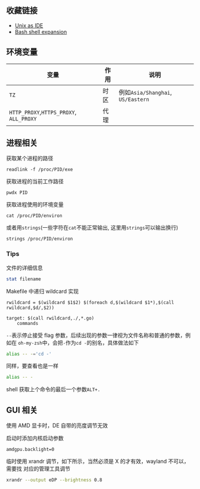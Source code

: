 ## 收藏链接

* [Unix as IDE](https://blog.sanctum.geek.nz/series/unix-as-ide/)
* [Bash shell expansion](https://blog.sanctum.geek.nz/bash-shell-expansion/)

## 环境变量

| 变量                                    | 作用 | 说明                              |
|-----------------------------------------|------|-----------------------------------|
| `TZ`                                    | 时区 | 例如`Asia/Shanghai`, `US/Eastern` |
| `HTTP_PROXY`,`HTTPS_PROXY`, `ALL_PROXY` | 代理 |                                   |

## 进程相关

获取某个进程的路径
```
readlink -f /proc/PID/exe
```
获取进程的当前工作路径
```
pwdx PID
```
获取进程使用的环境变量
```
cat /proc/PID/environ
```
或者用`strings`(一些字符在`cat`不能正常输出, 这里用`strings`可以输出换行)
```
strings /proc/PID/environ
```

### Tips

文件的详细信息
```bash
stat filename
```

Makefile 中递归 wildcard 实现
```
rwildcard = $(wildcard $1$2) $(foreach d,$(wildcard $1*),$(call rwildcard,$d/,$2))

target: $(call rwildcard,./,*.go)
    commands
```

`--`表示停止接受 flag 参数，后续出现的参数一律视为文件名称和普通的参数，例如在
`oh-my-zsh`中，会把`-`作为`cd -`的别名，具体做法如下
```bash
alias -- -='cd -'
```
同样，要查看也是一样
```bash
alias -- -
```

shell 获取上个命令的最后一个参数`ALT+.`


## GUI 相关

使用 AMD 显卡时，DE 自带的亮度调节无效

启动时添加内核启动参数
```
amdgpu.backlight=0
```

临时使用 xrandr 调节，如下所示，当然必须是 X 的才有效，wayland 不可以，需要找
对应的管理工具调节
```bash
xrandr --output eDP --brightness 0.8
```

